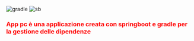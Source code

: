 ![gradle](https://github.com/Carleoinserra/ApplicazionePc/assets/28870796/5f4e9773-032d-47f4-8980-6a701784ce52)                              ![sb](https://github.com/Carleoinserra/ApplicazionePc/assets/28870796/1744dbfb-0f2c-4845-a591-32e91fb0eaaf)
<h3  style="color: red;" >App pc è una applicazione creata con springboot e gradle per la gestione delle dipendenze</h3>
